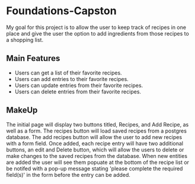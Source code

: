 # Foundations-Capston

My goal for this project is to allow the user to keep track of recipes in one place and give the user the option to add ingredients from those recipes to a shopping list.

## Main Features
* Users can get a list of their favorite recipes.
* Users can add entries to their favorite recipes.
* Users can update entries from their favorite recipes.
* Users can delete entries from their favorite recipes.

## MakeUp
The initial page will display two buttons titled, Recipes, and Add Recipe, as well as a form. The recipes button will load saved recipes from a postgres database. The add recipes button will allow the user to add new recipes with a form field. Once added, each recipe entry will have two additional buttons, an edit and Delete button, which will allow the users to delete or make changes to the saved recipes from the database. When new entities are added the user will see them popuate at the bottom of the recipe list or be notifed with a pop-up message stating 'please complete the required field(s)' in the form before the entry can be added. 

